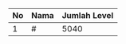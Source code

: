 | No | Nama            | Jumlah Level |
|----|-----------------|--------------|
| 1  | #    |    5040        |
